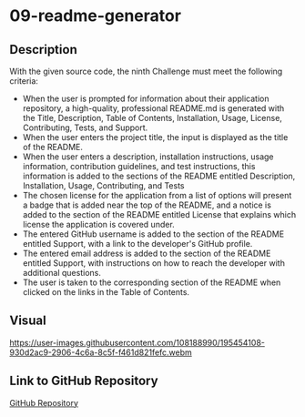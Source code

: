 # 09-readme-generator

## Description
With the given source code, the ninth Challenge must meet the following criteria:
<ul>
  <li>When the user is prompted for information about their application repository, a high-quality, professional README.md is generated with the Title, Description, Table of Contents, Installation, Usage, License, Contributing, Tests, and Support.</li>
  <li>When the user enters the project title, the input is displayed as the title of the README.</li>
  <li>When the user enters a description, installation instructions, usage information, contribution guidelines, and test instructions, this information is added to the sections of the README entitled Description, Installation, Usage, Contributing, and Tests</li>
  <li>The chosen license for the application from a list of options will present a badge that is added near the top of the README, and a notice is added to the section of the README entitled License that explains which license the application is covered under.</li>
  <li>The entered GitHub username is added to the section of the README entitled Support, with a link to the developer's GitHub profile.</li>
  <li>The entered email address is added to the section of the README entitled Support, with instructions on how to reach the developer with additional questions.</li>
  <li>The user is taken to the corresponding section of the README when clicked on the links in the Table of Contents.</li>
</ul>

## Visual
https://user-images.githubusercontent.com/108188990/195454108-930d2ac9-2906-4c6a-8c5f-f461d821fefc.webm

## Link to GitHub Repository
<a href="https://github.com/brianchoix31/09-readme-generator">GitHub Repository</a>
